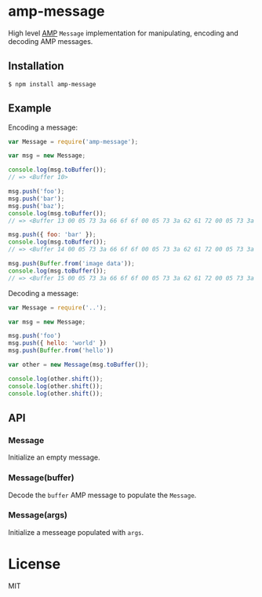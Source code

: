 
# amp-message

  High level [AMP](https://github.com/visionmedia/node-amp) `Message` implementation for manipulating, encoding and decoding AMP messages.

## Installation

```
$ npm install amp-message
```

## Example

  Encoding a message:

```js
var Message = require('amp-message');

var msg = new Message;

console.log(msg.toBuffer());
// => <Buffer 10>

msg.push('foo');
msg.push('bar');
msg.push('baz');
console.log(msg.toBuffer());
// => <Buffer 13 00 05 73 3a 66 6f 6f 00 05 73 3a 62 61 72 00 05 73 3a 62 61 7a>

msg.push({ foo: 'bar' });
console.log(msg.toBuffer());
// => <Buffer 14 00 05 73 3a 66 6f 6f 00 05 73 3a 62 61 72 00 05 73 3a 62 61 7a 00 0f 6a 3a 7b 22 66 6f 6f 22 3a 22 62 61 72 22 7d>

msg.push(Buffer.from('image data'));
console.log(msg.toBuffer());
// => <Buffer 15 00 05 73 3a 66 6f 6f 00 05 73 3a 62 61 72 00 05 73 3a 62 61 7a 00 0f 6a 3a 7b 22 66 6f 6f 22 3a 22 62 61 72 22 7d 00 0a 69 6d 61 67 65 20 64 61 74 ... >
```

  Decoding a message:

```js
var Message = require('..');

var msg = new Message;

msg.push('foo')
msg.push({ hello: 'world' })
msg.push(Buffer.from('hello'))

var other = new Message(msg.toBuffer());

console.log(other.shift());
console.log(other.shift());
console.log(other.shift());
```

## API

### Message

  Initialize an empty message.

### Message(buffer)

  Decode the `buffer` AMP message to populate the `Message`.

### Message(args)

  Initialize a messeage populated with `args`.

# License

  MIT
